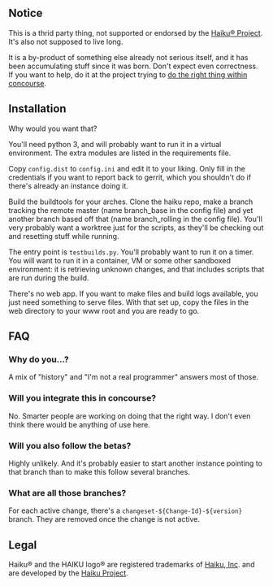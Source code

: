 ## Notice

This is a thrid party thing, not supported or endorsed by the [Haiku® Project](http://www.haiku-os.org). It's also not supposed to live long.

It is a by-product of something else already not serious itself, and it has been accumulating stuff since it was born. Don't expect even correctness. If you want to help, do it at the project trying to [do the right thing within concourse](https://www.haiku-os.org/blog/ritz/2021-05-22_gsoc_2021_coding_style_checker_bot_for_gerrit/).

## Installation

Why would you want that?

You'll need python 3, and will probably want to run it in a virtual environment. The extra modules are listed in the requirements file.

Copy `config.dist` to `config.ini` and edit it to your liking. Only fill in the credentials if you want to report back to gerrit, which you shouldn't do if there's already an instance doing it.

Build the buildtools for your arches. Clone the haiku repo, make a branch tracking the remote master (name branch_base in the config file) and yet another branch based off that (name branch_rolling in the config file). You'll very probably want a worktree just for the scripts, as they'll be checking out and resetting stuff while running.

The entry point is `testbuilds.py`. You'll probably want to run it on a timer. You will want to run it in a container, VM or some other sandboxed environment: it is retrieving unknown changes, and that includes scripts that are run during the build.

There's no web app. If you want to make files and build logs available, you just need something to serve files. With that set up, copy the files in the web directory to your www root and you are ready to go.

## FAQ

### Why do you...?

A mix of "history" and "I'm not a real programmer" answers most of those.

### Will you integrate this in concourse?

No. Smarter people are working on doing that the right way. I don't even think there would be anything of use here.

### Will you also follow the betas?

Highly unlikely. And it's probably easier to start another instance pointing to that branch than to make this follow several branches.

### What are all those branches?

For each active change, there's a `changeset-${Change-Id}-${version}` branch. They are removed once the change is not active.

## Legal

Haiku® and the HAIKU logo® are registered trademarks of [Haiku, Inc](http://www.haiku-inc.org). and are developed by the [Haiku Project](http://www.haiku-os.org).
